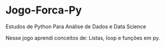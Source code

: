 # Jogo-Forca-Py
Estudos de Python Para Análise de Dados e Data Science

Nesse jogo aprendi conceitos de: Listas, loop e funções em py.

